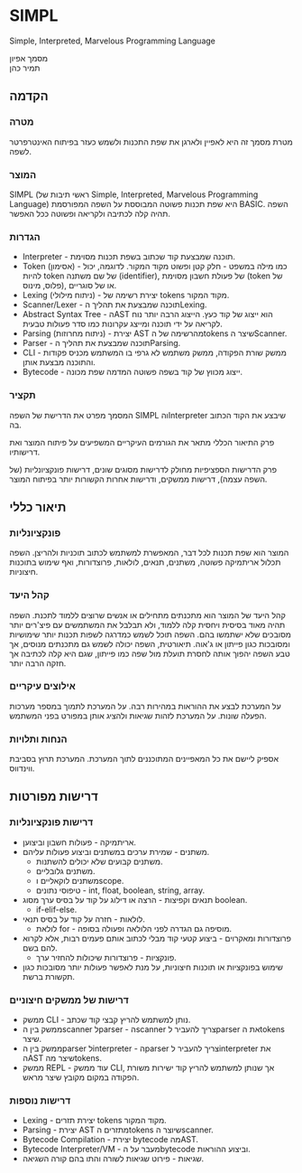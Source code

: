 











# SIMPL
 Simple, Interpreted, Marvelous Programming Language

מסמך אפיון  
תמיר כהן

## הקדמה
### מטרה
מטרת מסמך זה היא לאפיין ולארגן את שפת התכנות ולשמש כעזר בפיתוח האינטרפרטר לשפה.

### המוצר
SIMPL (ראשי תיבות של Simple, Interpreted, Marvelous Programming Language) היא שפת תכנות פשוטה המבוססת על השפה המפורסמת BASIC. השפה תהיה קלה לכתיבה ולקריאה ופשוטה ככל האפשר.

### הגדרות
- Interpreter - תוכנה שמבצעת קוד שכתוב בשפת תכנות מסוימת.
- Token (אסימון) - כמו מילה במשפט - חלק קטן ופשוט מקוד המקור. לדוגמה, יכול להיות token של שם משתנה (identifier), של פעולת חשבון מסוימת (token של פלוס, מינוס), או של סוגריים.
- Lexing (ניתוח מילולי) - יצירת רשימה של tokens מקוד המקור.
- Scanner/Lexer - תוכנה שמבצעת את תהליך הLexing.
- Abstract Syntax Tree - הAST הוא ייצוג של קוד כעץ. הייצוג הרבה יותר נוח לקריאה על ידי תוכנה ומייצג עקרונות כמו סדר פעולות טבעית.
- Parsing (ניתוח מחרוזות) - יצירת AST מהרשימה של הtokens שיצר הScanner.
- Parser - תוכנה שמבצעת את תהליך הParsing.
- CLI - ממשק שורת הפקודה, ממשק משתמש לא גרפי בו המשתמש מכניס פקודות והתוכנה מבצעת אותן.
- Bytecode - ייצוג מכווץ של קוד בשפה פשוטה המדמה שפת מכונה.

### תקציר
המסמך מפרט את הדרישת של השפה SIMPL והInterpreter שיבצע את הקוד הכתוב בה.

פרק התיאור הכללי מתאר את הגורמים העיקריים המשפיעים על פיתוח המוצר ואת דרישותיו.

פרק הדרישות הספציפיות מחולק לדרישות מסוגים שונים, דרישות פונקציונליות (של השפה עצמה), דרישות ממשקים, ודרישות אחרות הקשורות יותר בפיתוח המוצר.

## תיאור כללי
### פונקציונליות
המוצר הוא שפת תכנות לכל דבר, המאפשרת למשתמש לכתוב תוכניות ולהריצן. השפה תכלול אריתמיקה פשוטה, משתנים, תנאים, לולאות, פרוצדורות, ואף שימוש בתוכנות חיצוניות.

### קהל היעד
קהל היעד של המוצר הוא מתכנתים מתחילים או אנשים שרוצים ללמוד לתכנת. השפה תהיה מאוד בסיסית ויחסית קלה ללמוד, ולא תבלבל את המשתמשים עם פיצ'רים יותר מסובכים שלא ישתמשו בהם. השפה תוכל לשמש כמדרגה לשפות תכנות יותר שימושיות ומסובכות כגון פייתון או ג'אוה.
תיאורטית, השפה יכולה לשמש גם מתכנתים מנוסים, אך טבע השפה יהפוך אותה לחסרת תועלת מול שפה כמו פייתון, שגם היא קלה לכתיבה אך חזקה הרבה יותר.

### אילוצים עיקריים
על המערכת לבצע את ההוראות במהירות רבה.
על המערכת לתמוך במספר מערכות הפעלה שונות.
על המערכת לזהות שגיאות ולהציג אותן במפורט בפני המשתמש.

### הנחות ותלויות
אספיק ליישם את כל המאפיינים המתוכננים לתוך המערכת.
המערכת תרוץ בסביבת ווינדווס.

## דרישות מפורטות
### דרישות פונקציונליות
- אריתמיקה - פעולות חשבון וביצוען.
- משתנים - שמירת ערכים במשתנים וביצוע פעולות עליהם.
  - משתנים קבועים שלא יכולים להשתנות.
  - משתנים גלובליים.
  - משתנים לוקאליים וscope.
  - טיפוסי נתונים - int, float, boolean, string, array.
- תנאים וקפיצות - הרצה או דילוג על קוד על בסיס ערך מסוג boolean.
  - if-elif-else.
- לולאות - חזרה על קוד על בסיס תנאי.
  - לולאת for - מוסיפה גם הגדרה לפני הלולאה ופעולה בסופה.
- פרוצדורות ומאקרוים - ביצוע קטעי קוד מבלי לכתוב אותם פעמים רבות, אלא לקרוא להם בשם.
  - פונקציות - פרוצדורות שיכולות להחזיר ערך.
- שימוש בפונקציות או תוכנות חיצוניות, על מנת לאפשר פעולות יותר מסובכות כגון תקשורת ברשת.

### דרישות של ממשקים חיצוניים
- ממשק CLI - נותן למשתמש להריץ קבצי קוד שכתב.
- ממשק בין הscanner לparser - הscanner צריך להעביר לparser את הtokens שיצר.
- ממשק בין הparser לinterpreter - הparser צריך להעביר לinterpreter את הAST שיצר מהtokens.
- ממשק REPL - עוד ממשק CLI, אך שנותן למשתמש להריץ קוד ישירות משורת הפקודה במקום מקובץ שיצר מראש.

### דרישות נוספות
- Lexing - יצירת תזרים tokens מקוד המקור.
- Parsing - יצירת AST מתזרים הtokens שיוצר הscanner.
- Bytecode Compilation - יצירת bytecode מהAST.
- Bytecode Interpreter/VM - מעבר על הbytecode וביצוע ההוראות.
- שגיאות - פירוט שגיאות לשורה והתו בהם קורה השגיאה.
